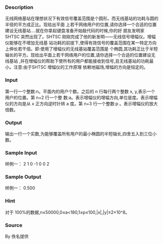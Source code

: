 
### Description
无线网络基站在理想状况下有效信号覆盖范围是个圆形。而无线基站的功耗与圆的半径的平方成正比。现给出平面
上若干网络用户的位置,请你选择一个合适的位置建设无线基站....就在你拿起键盘准备开始敲代码的时候,你的好
朋友发明家 SHTSC 突然出现了。SHTSC 刚刚完成了他的新发明——无线信号增幅仪。增幅仪能够在不增加无线基
站功耗的前提下,使得有效信号的覆盖范围在某一特定方向上伸长若干倍。即:使用了增幅仪的无线基站覆盖范围是
个椭圆,其功耗正比于半短轴长的平方。现给出平面上若干网络用户的位置,请你选择一个合适的位置建设无线基站
,并在增幅仪的帮助下使所有的用户都能接收到信号,且无线基站的功耗最小。注意:由于SHTSC 增幅仪的工作原理
依赖地磁场,增幅的方向是恒定的。
### Input
第一行一个整数:n。平面内的用户个数。之后的 n 行每行两个整数 x, y,表示一个用户的位置。第 n+2 行一个整
数:a。表示增幅仪的增幅方向,单位是度。表示增幅仪的方向是从 x 正方向逆时针转 a 度。第 n+3 行一个整数:p
。表示增幅仪的放大倍数。
### Output
输出一行一个实数,为能够覆盖所有用户的最小椭圆的半短轴长,四舍五入到三位小数。
### Sample Input
样例一：
2
1 0 
-1 0 
0 
2 
### Sample Output
样例一：
0.500
### Hint
对于 100%的数据,n≤50000,0≤a<180,1≤p≤100,|x|,|y|≤2×10^8。
### Source
By 佚名提供
